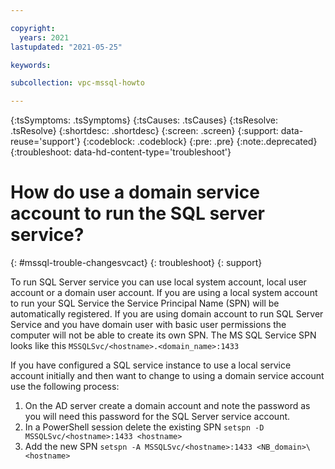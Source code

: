 ```yaml
---

copyright:
  years: 2021
lastupdated: "2021-05-25"

keywords:

subcollection: vpc-mssql-howto

---
```


{:tsSymptoms: .tsSymptoms}
{:tsCauses: .tsCauses}
{:tsResolve: .tsResolve}
{:shortdesc: .shortdesc}
{:screen: .screen}
{:support: data-reuse='support'}
{:codeblock: .codeblock}
{:pre: .pre}
{:note:.deprecated}
{:troubleshoot: data-hd-content-type='troubleshoot'}

# How do use a domain service account to run the SQL server service?
{: #mssql-trouble-changesvcact}
{: troubleshoot}
{: support}

To run SQL Server service you can use local system account, local user account or a domain user account. If you are using a local system account to run your SQL Service the Service Principal Name (SPN) will be automatically registered. If you are using domain account to run SQL Server Service and you have domain user with basic user permissions the computer will not be able to create its own SPN. The MS SQL Service SPN looks like this `MSSQLSvc/<hostname>.<domain_name>:1433`

If you have configured a SQL service instance to use a local service account initially and then want to change to using a domain service account use the following process:

1. On the AD server create a domain account and note the password as you will need this password for the SQL Server service account.
2. In a PowerShell session delete the existing SPN `setspn -D MSSQLSvc/<hostname>:1433 <hostname>`
3. Add the new SPN `setspn -A MSSQLSvc/<hostname>:1433 <NB_domain>\<hostname>`
